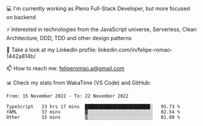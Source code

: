 💻 I'm currently working as Pleno Full-Stack Developer, but more focused on backend

⚡ Interested in technologies from the JavaScript universe, Serverless, Clean Architecture, DDD, TDD and other design patterns

👥 Take a look at my LinkedIn profile: linkedin.com/in/felipe-romao-1442a814b/

📫 How to reach me: feliperomao.a@gmail.com

📊 Check my stats from WakaTime (VS Code) and GitHub:

<!--START_SECTION:waka-->

```text
From: 15 November 2022 - To: 22 November 2022

TypeScript   23 hrs 17 mins  ████████████████████████░   95.73 %
YAML         37 mins         ▓░░░░░░░░░░░░░░░░░░░░░░░░   02.54 %
Other        15 mins         ▒░░░░░░░░░░░░░░░░░░░░░░░░   01.08 %
```

<!--END_SECTION:waka-->
